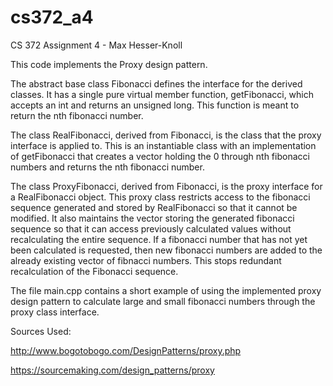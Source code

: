 # cs372_a4
CS 372 Assignment 4 - Max Hesser-Knoll

This code implements the Proxy design pattern.

The abstract base class Fibonacci defines the interface for the derived classes. It has a single pure virtual member function, getFibonacci, which accepts an int and returns an unsigned long. This function is meant to return the nth fibonacci number.

The class RealFibonacci, derived from Fibonacci, is the class that the proxy interface is applied to. This is an instantiable class with an implementation of getFibonacci that creates a vector holding the 0 through nth fibonacci numbers and returns the nth fibonacci number.

The class ProxyFibonacci, derived from Fibonacci, is the proxy interface for a RealFibonacci object. This proxy class restricts access to the fibonacci sequence generated and stored by RealFibonacci so that it cannot be modified. It also maintains the vector storing the generated fibonacci sequence so that it can access previously calculated values without recalculating the entire sequence. If a fibonacci number that has not yet been calculated is requested, then new fibonacci numbers are added to the already existing vector of fibnacci numbers. This stops redundant recalculation of the Fibonacci sequence.


The file main.cpp contains a short example of using the implemented proxy design pattern to calculate large and small fibonacci numbers through the proxy class interface.


Sources Used: 

http://www.bogotobogo.com/DesignPatterns/proxy.php

https://sourcemaking.com/design_patterns/proxy
